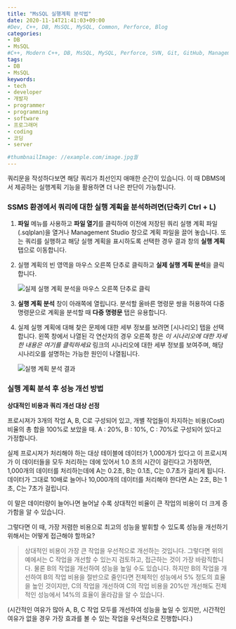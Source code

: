 ```yaml
---
title: "MsSQL 실행계획 분석법"
date: 2020-11-14T21:41:03+09:00
#Dev, C++, DB, MsSQL, MySQL, Common, Perforce, Blog
categories:
- DB
- MsSQL
#C++, Modern C++, DB, MsSQL, MySQL, Perforce, SVN, Git, GitHub, Management, Blog, Hugo, Architecture
tags:
- DB
- MsSQL
keywords:
- tech
- developer
- 개발자
- programmer
- programming
- software
- 프로그래머
- coding
- 코딩
- server

#thumbnailImage: //example.com/image.jpg퀄
---
```


쿼리문을 작성하다보면 해당 쿼리가 최선인지 애매한 순간이 있습니다. 이 때 DBMS에서 제공하는 실행계획 기능을 활용하면 더 나은 판단이 가능합니다.

<!--more-->

### SSMS 환경에서 쿼리에 대한 실행 계획을 분석하려면(단축키 Ctrl + L)

1. **파일** 메뉴를 사용하고 **파일 열기**를 클릭하여 이전에 저장된 쿼리 실행 계획 파일(.sqlplan)을 열거나 Management Studio 창으로 계획 파일을 끌어 놓습니다. 또는 쿼리를 실행하고 해당 실행 계획을 표시하도록 선택한 경우 결과 창의 **실행 계획** 탭으로 이동합니다.

2. 실행 계획의 빈 영역을 마우스 오른쪽 단추로 클릭하고 **실제 실행 계획 분석**을 클릭합니다.

   ![실제 실행 계획 분석을 마우스 오른쪽 단추로 클릭](https://docs.microsoft.com/ko-kr/sql/relational-databases/performance/media/plananalysismenuoption.png?view=sql-server-ver15)

3. **실행 계획 분석** 창이 아래쪽에 열립니다. 분석할 올바른 명령문 쌍을 허용하여 다중 명령문으로 계획을 분석할 때 **다중 명령문** 탭은 유용합니다.

4. 실제 실행 계획에 대해 찾은 문제에 대한 세부 정보를 보려면 [시나리오] 탭을 선택합니다. 왼쪽 창에서 나열된 각 연산자의 경우 오른쪽 창은 *이 시나리오에 대한 자세한 내용은 여기를 클릭하세요* 링크의 시나리오에 대한 세부 정보를 보여주며, 해당 시나리오를 설명하는 가능한 원인이 나열됩니다.

   ![실행 계획 분석 결과](https://docs.microsoft.com/ko-kr/sql/relational-databases/performance/media/plananalysis-scenarios.png?view=sql-server-ver15)
   



### 실행 계획 분석 후 성능 개선 방법

**상대적인 비용과 쿼리 개선 대상 선정**

프로시져가 3개의 작업 A, B, C로 구성되어 있고, 개별 작업들이 차지하는 비용(Cost) 비율의 총 합을 100%로 보았을 때. A : 20%, B : 10%, C : 70%로 구성되어 있다고 가정합니다.

실제 프로시져가 처리해야 하는 대상 테이블에 데이터가 1,000개가 있다고 이 프로시져가 이 데이터들을 모두 처리하는 데에 있어서 1.0 초의 시간이 걸린다고 가정하면, 1,000개의 데이터를 처리하는데에 A는 0.2초, B는 0.1초, C는 0.7초가 걸리게 됩니다. 데이터가 그대로 10배로 늘어나 10,000개의 데이터를 처리해야 한다면 A는 2초, B는 1초, C는 7초가 걸립니다.

이 말은 데이터량이 늘어나면 늘어날 수록 상대적인 비율이 큰 작업의 비용이 더 크게 증가함을 알 수 있습니다.

그렇다면 이 때, 가장 저렴한 비용으로 최고의 성능을 발휘할 수 있도록 성능을 개선하기 위해서는 어떻게 접근해야 할까요?

> 상대적인 비용이 가장 큰 작업을 우선적으로 개선하는 것입니다. 그렇다면 위의 예에서는 C 작업을 개선할 수 있는지 검토하고, 접근하는 것이 가장 바람직합니다. 물론 B의 작업을 개선하여 성능을 높일 수도 있습니다. 하지만 B의 작업을 개선하여 B의 작업 비용을 절반으로 줄인다면 전체적인 성능에서 5% 정도의 효율을 높인 것이지만, C의 작업을 개선하여 C의 작업 비용을 20%만 개선해도 전체적인 성능에서 14%의 효율이 올라감을 알 수 있습니다.

(시간적인 여유가 많아 A, B, C 작업 모두를 개선하여 성능을 높일 수 있지만, 시간적인 여유가 없을 경우 가장 효과를 볼 수 있는 작업을 우선적으로 진행합니다.)